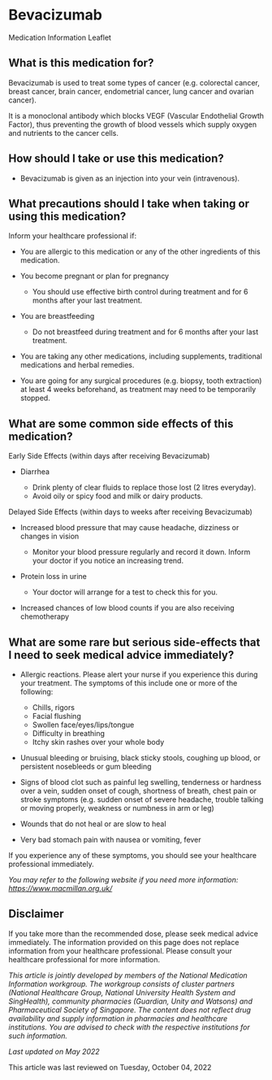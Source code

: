 # Bevacizumab

Medication Information Leaflet

What is this medication for?
----------------------------

Bevacizumab is used to treat some types of cancer (e.g. colorectal cancer, breast cancer, brain cancer, endometrial cancer, lung cancer and ovarian cancer).

It is a monoclonal antibody which blocks VEGF (Vascular Endothelial Growth Factor), thus preventing the growth of blood vessels which supply oxygen and nutrients to the cancer cells.

How should I take or use this medication?
-----------------------------------------

* Bevacizumab is given as an injection into your vein (intravenous).

What precautions should I take when taking or using this medication?
--------------------------------------------------------------------

Inform your healthcare professional if:

* You are allergic to this medication or any of the other ingredients of this medication.
* You become pregnant or plan for pregnancy

  + You should use effective birth control during treatment and for 6 months after your last treatment.
* You are breastfeeding

  + Do not breastfeed during treatment and for 6 months after your last treatment.
* You are taking any other medications, including supplements, traditional medications and herbal remedies.
* You are going for any surgical procedures (e.g. biopsy, tooth extraction) at least 4 weeks beforehand, as treatment may need to be temporarily stopped.

What are some common side effects of this medication?
-----------------------------------------------------

Early Side Effects (within days after receiving Bevacizumab)

* Diarrhea

  + Drink plenty of clear fluids to replace those lost (2 litres everyday).
  + Avoid oily or spicy food and milk or dairy products.

Delayed Side Effects (within days to weeks after receiving Bevacizumab)

* Increased blood pressure that may cause headache, dizziness or changes in vision

  + Monitor your blood pressure regularly and record it down. Inform your doctor if you notice an increasing trend.
* Protein loss in urine

  + Your doctor will arrange for a test to check this for you.
* Increased chances of low blood counts if you are also receiving chemotherapy

What are some rare but serious side-effects that I need to seek medical advice immediately?
-------------------------------------------------------------------------------------------

* Allergic reactions. Please alert your nurse if you experience this during your treatment. The symptoms of this include one or more of the following:

  + Chills, rigors
  + Facial flushing
  + Swollen face/eyes/lips/tongue
  + Difficulty in breathing
  + Itchy skin rashes over your whole body
* Unusual bleeding or bruising, black sticky stools, coughing up blood, or persistent nosebleeds or gum bleeding
* Signs of blood clot such as painful leg swelling, tenderness or hardness over a vein, sudden onset of cough, shortness of breath, chest pain or stroke symptoms (e.g. sudden onset of severe headache, trouble talking or moving properly, weakness or numbness in arm or leg)
* Wounds that do not heal or are slow to heal
* Very bad stomach pain with nausea or vomiting, fever

If you experience any of these symptoms, you should see your healthcare professional immediately.

*You may refer to the following website if you need more information: <https://www.macmillan.org.uk/>*

Disclaimer
----------

If you take more than the recommended dose, please seek medical advice immediately. The information provided on this page does not replace information from your healthcare professional. Please consult your healthcare professional for more information.

*This article is jointly developed by members of the National Medication Information workgroup. The workgroup consists of cluster partners (National Healthcare Group, National University Health System and SingHealth), community pharmacies (Guardian, Unity and Watsons) and Pharmaceutical Society of Singapore. The content does not reflect drug availability and supply information in pharmacies and healthcare institutions. You are advised to check with the respective institutions for such information.*

*Last updated on May 2022*

This article was last reviewed on
Tuesday, October 04, 2022